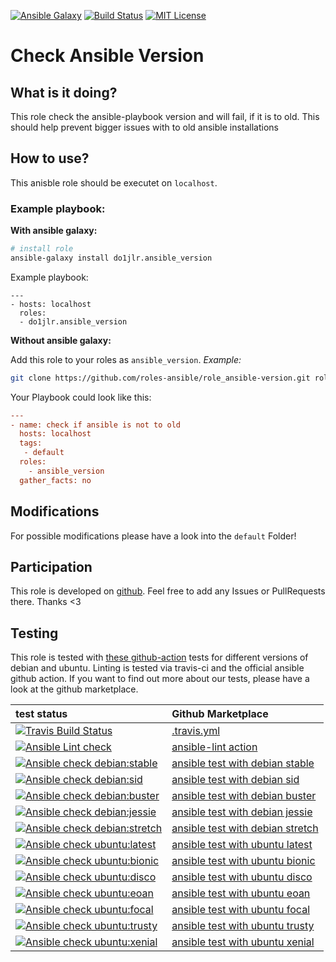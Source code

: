 [![Ansible Galaxy](https://raw.githubusercontent.com/roles-ansible/role_ansible-version/master/.github/galaxy.svg?sanitize=true)](https://galaxy.ansible.com/do1jlr/ansible_version/) [![Build Status](https://travis-ci.org/roles-ansible/role_ansible-version.svg?branch=master)](https://travis-ci.org/roles-ansible/role_ansible-version) [![MIT License](https://raw.githubusercontent.com/roles-ansible/role_ansible-version/master/.github/license.svg?sanitize=true)](https://github.com/roles-ansible/role_ansible-version/blob/master/LICENSE)

 Check Ansible Version
========================

 What is it doing?
--------------

This role check the ansible-playbook version and will fail, if it is to old.
This should help prevent bigger issues with to old ansible installations

 How to use?
-----------
This anisble role should be executet on ``localhost``.

### Example playbook:
**With ansible galaxy:**

```bash
# install role
ansible-galaxy install do1jlr.ansible_version
```

Example playbook:
```
---
- hosts: localhost
  roles:
  - do1jlr.ansible_version
```

**Without ansible galaxy:**

Add this role to your roles as ``ansible_version``. *Example:*
```bash
git clone https://github.com/roles-ansible/role_ansible-version.git roles/ansible_version
```

Your Playbook could look like this:
```ini
---
- name: check if ansible is not to old
  hosts: localhost
  tags:
   - default
  roles:
    - ansible_version
  gather_facts: no
```

 Modifications
------------

For possible modifications please have a look into the ``default`` Folder!


 Participation
-------------
This role is developed on [github](https://github.com/roles-ansible/role_ansible-version.git).
Feel free to add any Issues or PullRequests there. Thanks <3


 Testing
---------
This role is tested with [these github-action](https://github.com/search?q=topic%3Acheck-ansible+topic%3Agithub-actions+org%3Aroles-ansible&type=Repositories) tests for different versions of debian and ubuntu. Linting is tested via travis-ci and the official ansible github action.
If you want to find out more about our tests, please have a look at the github marketplace.

| test status | Github Marketplace |
| :---------  | :----------------  |
| [![Travis Build Status](https://travis-ci.org/roles-ansible/role_ansible-version.svg?branch=master)](https://travis-ci.org/roles-ansible/role_ansible-version) | [.travis.yml](https://github.com/roles-ansible/role_ansible-version/blob/master/.travis.yml) |
| [![Ansible Lint check](https://github.com/roles-ansible/role_ansible-version/workflows/Ansible%20Lint%20check/badge.svg)](https://github.com/roles-ansible/role_ansible-version/actions?query=workflow%3A%22Ansible+Lint+check%22) | [ansible-lint action](https://github.com/marketplace/actions/ansible-lint)
| [![Ansible check debian:stable](https://github.com/roles-ansible/role_ansible-version/workflows/Ansible%20check%20debian:stable/badge.svg)](https://github.com/roles-ansible/role_ansible-version/actions?query=workflow%3A%22Ansible+check+debian%3Astable%22) | [ansible test with debian stable](https://github.com/marketplace/actions/check-ansible-debian-stable) |
| [![Ansible check debian:sid](https://github.com/roles-ansible/role_ansible-version/workflows/Ansible%20check%20debian:sid/badge.svg)](https://github.com/roles-ansible/role_ansible-version/actions?query=workflow%3A%22Ansible+check+debian%3Asid%22) | [ansible test with debian sid](https://github.com/marketplace/actions/check-ansible-debian-sid) |
| [![Ansible check debian:buster](https://github.com/roles-ansible/role_ansible-version/workflows/Ansible%20check%20debian:buster/badge.svg)](https://github.com/roles-ansible/role_ansible-version/actions?query=workflow%3A%22Ansible+check+debian%3Abuster%22) | [ansible test with debian buster](https://github.com/marketplace/actions/check-ansible-debian-buster) |
| [![Ansible check debian:jessie](https://github.com/roles-ansible/role_ansible-version/workflows/Ansible%20check%20debian:jessie/badge.svg)](https://github.com/roles-ansible/role_ansible-version/actions?query=workflow%3A%22Ansible+check+debian%3Ajessie%22) | [ansible test with debian jessie](https://github.com/marketplace/actions/check-ansible-debian-jessie) |
| [![Ansible check debian:stretch](https://github.com/roles-ansible/role_ansible-version/workflows/Ansible%20check%20debian:stretch/badge.svg)](https://github.com/roles-ansible/role_ansible-version/actions?query=workflow%3A%22Ansible+check+debian%3Astretch%22) | [ansible test with debian stretch](https://github.com/marketplace/actions/check-ansible-debian-stretch) |
| [![Ansible check ubuntu:latest](https://github.com/roles-ansible/role_ansible-version/workflows/Ansible%20check%20ubuntu:latest/badge.svg)](https://github.com/roles-ansible/role_ansible-version/actions?query=workflow%3A%22Ansible+check+ubuntu%3Alatest%22) | [ansible test with ubuntu latest](https://github.com/marketplace/actions/check-ansible-ubuntu-latest) |
| [![Ansible check ubuntu:bionic](https://github.com/roles-ansible/role_ansible-version/workflows/Ansible%20check%20ubuntu:bionic/badge.svg)](https://github.com/roles-ansible/role_ansible-version/actions?query=workflow%3A%22Ansible+check+ubuntu%3Abionic%22) | [ansible test with ubuntu bionic](https://github.com/marketplace/actions/check-ansible-ubuntu-bionic) |
| [![Ansible check ubuntu:disco](https://github.com/roles-ansible/role_ansible-version/workflows/Ansible%20check%20ubuntu:disco/badge.svg)](https://github.com/roles-ansible/role_ansible-version/actions?query=workflow%3A%22Ansible+check+ubuntu%3Adisco%22) | [ansible test with ubuntu disco](https://github.com/marketplace/actions/check-ansible-ubuntu-disco) |
| [![Ansible check ubuntu:eoan](https://github.com/roles-ansible/role_ansible-version/workflows/Ansible%20check%20ubuntu:eoan/badge.svg)](https://github.com/roles-ansible/role_ansible-version/actions?query=workflow%3A%22Ansible+check+ubuntu%3Aeoan%22) | [ansible test with ubuntu eoan](https://github.com/marketplace/actions/check-ansible-ubuntu-eoan) |
| [![Ansible check ubuntu:focal](https://github.com/roles-ansible/role_ansible-version/workflows/Ansible%20check%20ubuntu:focal/badge.svg)](https://github.com/roles-ansible/role_ansible-version/actions?query=workflow%3A%22Ansible+check+ubuntu%3Afocal%22) | [ansible test with ubuntu focal](https://github.com/marketplace/actions/check-ansible-ubuntu-focal) |
| [![Ansible check ubuntu:trusty](https://github.com/roles-ansible/role_ansible-version/workflows/Ansible%20check%20ubuntu:trusty/badge.svg)](https://github.com/roles-ansible/role_ansible-version/actions?query=workflow%3A%22Ansible+check+ubuntu%3Atrusty%22) | [ansible test with ubuntu trusty](https://github.com/marketplace/actions/check-ansible-ubuntu-trusty) |
| [![Ansible check ubuntu:xenial](https://github.com/roles-ansible/role_ansible-version/workflows/Ansible%20check%20ubuntu:xenial/badge.svg)](https://github.com/roles-ansible/role_ansible-version/actions?query=workflow%3A%22Ansible+check+ubuntu%3Axenial%22) | [ansible test with ubuntu xenial](https://github.com/marketplace/actions/check-ansible-ubuntu-xenial) |
